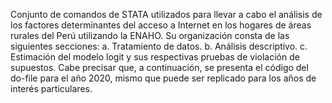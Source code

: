 Conjunto de comandos de STATA utilizados para llevar a cabo el análisis de los factores determinantes del acceso a Internet en los hogares de áreas rurales del Perú utilizando la ENAHO. Su organización consta de las siguientes secciones:
a.	Tratamiento de datos.
b.	Análisis descriptivo.
c.	Estimación del modelo logit y sus respectivas pruebas de violación de supuestos.
Cabe precisar que, a continuación, se presenta el código del do-file  para el año 2020, mismo que puede ser replicado para los años de interés particulares.
